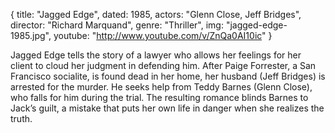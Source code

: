 {
  title: "Jagged Edge",
  dated: 1985,
  actors: "Glenn Close, Jeff Bridges",
  director: "Richard Marquand",
  genre: "Thriller",
  img: "jagged-edge-1985.jpg",
  youtube: "http://www.youtube.com/v/ZnQa0AI10ic"
}

Jagged Edge tells the story of a lawyer who allows her feelings for her client to cloud her judgment in defending him. After Paige Forrester, a San Francisco socialite, is found dead in her home, her husband (Jeff Bridges) is arrested for the murder. He seeks help from Teddy Barnes (Glenn Close), who falls for him during the trial. The resulting romance blinds Barnes to Jack’s guilt, a mistake that puts her own life in danger when she realizes the truth. 